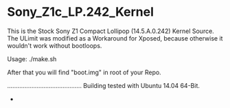 # Sony_Z1c_LP.242_Kernel

This is the Stock Sony Z1 Compact Lollipop (14.5.A.0.242) Kernel Source.
The ULimit was modified as a Workaround for Xposed, because otherwise it wouldn't work without bootloops.

Usage:
./make.sh

After that you will find "boot.img" in root of your Repo.

...........................................
Building tested with Ubuntu 14.04 64-Bit.


-
